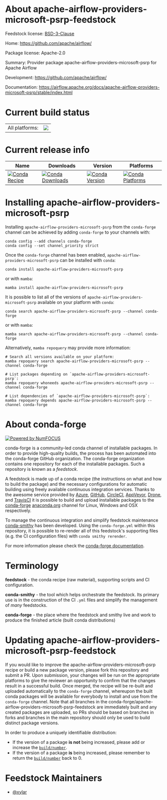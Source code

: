 About apache-airflow-providers-microsoft-psrp-feedstock
=======================================================

Feedstock license: [BSD-3-Clause](https://github.com/conda-forge/apache-airflow-providers-microsoft-psrp-feedstock/blob/main/LICENSE.txt)

Home: https://github.com/apache/airflow/

Package license: Apache-2.0

Summary: Provider package apache-airflow-providers-microsoft-psrp for Apache Airflow

Development: https://github.com/apache/airflow/

Documentation: https://airflow.apache.org/docs/apache-airflow-providers-microsoft-psrp/stable/index.html

Current build status
====================


<table><tr><td>All platforms:</td>
    <td>
      <a href="https://dev.azure.com/conda-forge/feedstock-builds/_build/latest?definitionId=15859&branchName=main">
        <img src="https://dev.azure.com/conda-forge/feedstock-builds/_apis/build/status/apache-airflow-providers-microsoft-psrp-feedstock?branchName=main">
      </a>
    </td>
  </tr>
</table>

Current release info
====================

| Name | Downloads | Version | Platforms |
| --- | --- | --- | --- |
| [![Conda Recipe](https://img.shields.io/badge/recipe-apache--airflow--providers--microsoft--psrp-green.svg)](https://anaconda.org/conda-forge/apache-airflow-providers-microsoft-psrp) | [![Conda Downloads](https://img.shields.io/conda/dn/conda-forge/apache-airflow-providers-microsoft-psrp.svg)](https://anaconda.org/conda-forge/apache-airflow-providers-microsoft-psrp) | [![Conda Version](https://img.shields.io/conda/vn/conda-forge/apache-airflow-providers-microsoft-psrp.svg)](https://anaconda.org/conda-forge/apache-airflow-providers-microsoft-psrp) | [![Conda Platforms](https://img.shields.io/conda/pn/conda-forge/apache-airflow-providers-microsoft-psrp.svg)](https://anaconda.org/conda-forge/apache-airflow-providers-microsoft-psrp) |

Installing apache-airflow-providers-microsoft-psrp
==================================================

Installing `apache-airflow-providers-microsoft-psrp` from the `conda-forge` channel can be achieved by adding `conda-forge` to your channels with:

```
conda config --add channels conda-forge
conda config --set channel_priority strict
```

Once the `conda-forge` channel has been enabled, `apache-airflow-providers-microsoft-psrp` can be installed with `conda`:

```
conda install apache-airflow-providers-microsoft-psrp
```

or with `mamba`:

```
mamba install apache-airflow-providers-microsoft-psrp
```

It is possible to list all of the versions of `apache-airflow-providers-microsoft-psrp` available on your platform with `conda`:

```
conda search apache-airflow-providers-microsoft-psrp --channel conda-forge
```

or with `mamba`:

```
mamba search apache-airflow-providers-microsoft-psrp --channel conda-forge
```

Alternatively, `mamba repoquery` may provide more information:

```
# Search all versions available on your platform:
mamba repoquery search apache-airflow-providers-microsoft-psrp --channel conda-forge

# List packages depending on `apache-airflow-providers-microsoft-psrp`:
mamba repoquery whoneeds apache-airflow-providers-microsoft-psrp --channel conda-forge

# List dependencies of `apache-airflow-providers-microsoft-psrp`:
mamba repoquery depends apache-airflow-providers-microsoft-psrp --channel conda-forge
```


About conda-forge
=================

[![Powered by
NumFOCUS](https://img.shields.io/badge/powered%20by-NumFOCUS-orange.svg?style=flat&colorA=E1523D&colorB=007D8A)](https://numfocus.org)

conda-forge is a community-led conda channel of installable packages.
In order to provide high-quality builds, the process has been automated into the
conda-forge GitHub organization. The conda-forge organization contains one repository
for each of the installable packages. Such a repository is known as a *feedstock*.

A feedstock is made up of a conda recipe (the instructions on what and how to build
the package) and the necessary configurations for automatic building using freely
available continuous integration services. Thanks to the awesome service provided by
[Azure](https://azure.microsoft.com/en-us/services/devops/), [GitHub](https://github.com/),
[CircleCI](https://circleci.com/), [AppVeyor](https://www.appveyor.com/),
[Drone](https://cloud.drone.io/welcome), and [TravisCI](https://travis-ci.com/)
it is possible to build and upload installable packages to the
[conda-forge](https://anaconda.org/conda-forge) [anaconda.org](https://anaconda.org/)
channel for Linux, Windows and OSX respectively.

To manage the continuous integration and simplify feedstock maintenance
[conda-smithy](https://github.com/conda-forge/conda-smithy) has been developed.
Using the ``conda-forge.yml`` within this repository, it is possible to re-render all of
this feedstock's supporting files (e.g. the CI configuration files) with ``conda smithy rerender``.

For more information please check the [conda-forge documentation](https://conda-forge.org/docs/).

Terminology
===========

**feedstock** - the conda recipe (raw material), supporting scripts and CI configuration.

**conda-smithy** - the tool which helps orchestrate the feedstock.
                   Its primary use is in the construction of the CI ``.yml`` files
                   and simplify the management of *many* feedstocks.

**conda-forge** - the place where the feedstock and smithy live and work to
                  produce the finished article (built conda distributions)


Updating apache-airflow-providers-microsoft-psrp-feedstock
==========================================================

If you would like to improve the apache-airflow-providers-microsoft-psrp recipe or build a new
package version, please fork this repository and submit a PR. Upon submission,
your changes will be run on the appropriate platforms to give the reviewer an
opportunity to confirm that the changes result in a successful build. Once
merged, the recipe will be re-built and uploaded automatically to the
`conda-forge` channel, whereupon the built conda packages will be available for
everybody to install and use from the `conda-forge` channel.
Note that all branches in the conda-forge/apache-airflow-providers-microsoft-psrp-feedstock are
immediately built and any created packages are uploaded, so PRs should be based
on branches in forks and branches in the main repository should only be used to
build distinct package versions.

In order to produce a uniquely identifiable distribution:
 * If the version of a package **is not** being increased, please add or increase
   the [``build/number``](https://docs.conda.io/projects/conda-build/en/latest/resources/define-metadata.html#build-number-and-string).
 * If the version of a package **is** being increased, please remember to return
   the [``build/number``](https://docs.conda.io/projects/conda-build/en/latest/resources/define-metadata.html#build-number-and-string)
   back to 0.

Feedstock Maintainers
=====================

* [@xylar](https://github.com/xylar/)

